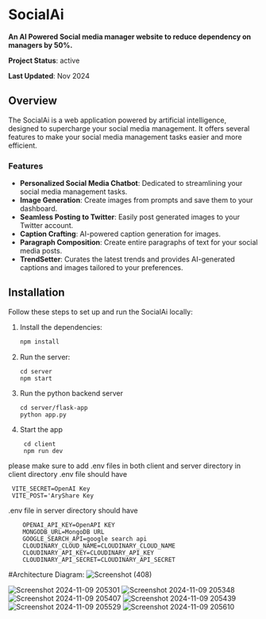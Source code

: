 # SocialAi

**An AI Powered Social media manager website to reduce dependency on managers by 50%.**

**Project Status**: active

**Last Updated**: Nov 2024

## Overview

The SocialAi is a web application powered by artificial intelligence, designed to supercharge your social media management. It offers several features to make your social media management tasks easier and more efficient.

### Features

- **Personalized Social Media Chatbot**: Dedicated to streamlining your social media management tasks.
- **Image Generation**: Create images from prompts and save them to your dashboard.
- **Seamless Posting to Twitter**: Easily post generated images to your Twitter account.
- **Caption Crafting**: AI-powered caption generation for images.
- **Paragraph Composition**: Create entire paragraphs of text for your social media posts.
- **TrendSetter**: Curates the latest trends and provides AI-generated captions and images tailored to your preferences.

## Installation

Follow these steps to set up and run the SocialAi locally:

1. Install the dependencies:

   ```bash
   npm install
   ```
2. Run the server:   
    ```
   cd server
   npm start
    ```
3. Run the python backend server
    ```
    cd server/flask-app
    python app.py
    ```

4. Start the app
    ```
     cd client
     npm run dev
    ```

please make sure to add .env files in both client and server directory
in client directory
.env file should have 
  ```
   VITE_SECRET=OpenAI Key
   VITE_POST='AryShare Key
```



.env file in server directory should have  

    
        OPENAI_API_KEY=OpenAPI KEY
        MONGODB_URL=MongoDB URL
        GOOGLE_SEARCH_API=google search api
        CLOUDINARY_CLOUD_NAME=CLOUDINARY_CLOUD_NAME
        CLOUDINARY_API_KEY=CLOUDINARY_API_KEY
        CLOUDINARY_API_SECRET=CLOUDINARY_API_SECRET





#Architecture Diagram:
![Screenshot (408)](https://github.com/user-attachments/assets/82c4a06a-1536-48c8-b3cd-b0bb5c1d3182)




![Screenshot 2024-11-09 205301](https://github.com/user-attachments/assets/3a691475-af75-41f7-bedc-95387847651e)
![Screenshot 2024-11-09 205348](https://github.com/user-attachments/assets/796ae3a9-d939-40a2-b380-60821b989f0b)
![Screenshot 2024-11-09 205407](https://github.com/user-attachments/assets/8f291268-dbe1-40f0-96a2-9e350adebedb)
![Screenshot 2024-11-09 205439](https://github.com/user-attachments/assets/793c8b55-d9b1-4d4d-acf2-985d50ab69cf)
![Screenshot 2024-11-09 205529](https://github.com/user-attachments/assets/3360c4c2-1cf9-4036-bc28-0c4677703b9c)
![Screenshot 2024-11-09 205610](https://github.com/user-attachments/assets/be585034-aaaa-425a-af0b-581414853099)

